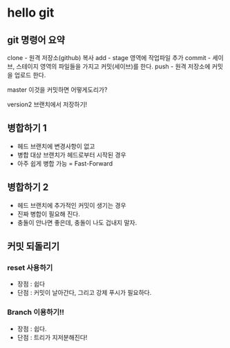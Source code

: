 # hello git

## git 명령어 요약

clone - 원격 저장소(github) 복사
add - stage 영역에 작업파일 추가
commit - 세이브, 스테이지 영역의 파일들을 가지고 커밋(세이브)를 한다.
push - 원격 저장소에 커밋을 업로드 한다.

master
이것을 커밋하면 어떻게도리가?

version2
브랜치에서 저장하기!

## 병합하기 1

- 헤드 브랜치에 변경사항이 없고
- 병합 대상 브랜치가 헤드로부터 시작된 경우
- 아주 쉽게 병합 가능 = Fast-Forward

## 병합하기 2

- 헤드 브랜치에 추가적인 커밋이 생기는 경우
- 진짜 병합이 필요해 진다.
- 충돌이 안나면 좋은데, 충돌이 나도 겁내지 말자.

## 커밋 되돌리기

### reset 사용하기

- 장점 : 쉽다
- 단점 : 커밋이 날아간다, 그리고 강제 푸시가 필요하다.

### Branch 이용하기!!

- 장점 : 쉽다.
- 단점 : 트리가 지저분해진다!
